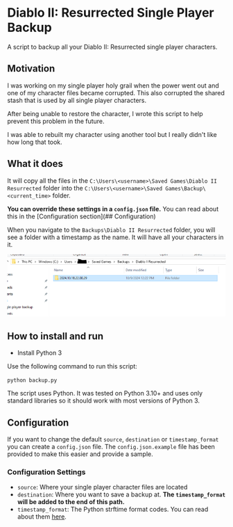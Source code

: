 # Diablo II: Resurrected Single Player Backup

A script to backup all your Diablo II: Resurrected single player characters.

## Motivation

I was working on my single player holy grail when the power went out and one of my character files became corrupted. This also corrupted the shared stash that is used by all single player characters.

After being unable to restore the character, I wrote this script to help prevent this problem in the future.

I was able to rebuilt my character using another tool but I really didn't like how long that took.

## What it does

It will copy all the files in the `C:\Users\<username>\Saved Games\Diablo II Resurrected` folder into the `C:\Users\<username>\Saved Games\Backup\<current_time>` folder.

**You can override these settings in a `config.json` file.** You can read about this in the [Configuration section](## Configuration)

When you navigate to the `Backups\Diablo II Resurrected` folder, you will see a folder with a timestamp as the name. It will have all your characters in it.

![Backup Sample](images/backup-sample.png)

## How to install and run

- Install Python 3

Use the following command to run this script:

`python backup.py`

The script uses Python. It was tested on Python 3.10+ and uses only standard libraries so it should work with most versions of Python 3.

## Configuration

If you want to change the default `source`, `destination` or `timestamp_format` you can create a `config.json` file. The `config.json.example` file has been provided to make this easier and provide a sample.

### Configuration Settings

- `source`: Where your single player character files are located
- `destination`: Where you want to save a backup at. **The `timestamp_format` will be added to the end of this path.**
- `timestamp_format`: The Python strftime format codes. You can read about them [here](https://docs.python.org/3/library/datetime.html#strftime-and-strptime-format-codes).